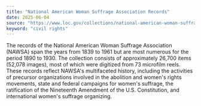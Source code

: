 ```yaml
---
title: "National American Woman Suffrage Association Records"
date: 2025-06-04
source: "https://www.loc.gov/collections/national-american-woman-suffrage-association-records/about-this-collection/"
keyword: "civil rights"
---
```


The records of the National American Woman Suffrage Association (NAWSA) span the years from 1839 to 1961 but are most numerous for the period 1890 to 1930. The collection consists of approximately 26,700 items (52,078 images), most of which were digitized from 73 microfilm reels. These records reflect NAWSA's multifaceted history, including the activities of precursor organizations involved in the abolition and women's rights movements, state and federal campaigns for women's suffrage, the ratification of the Nineteenth Amendment of the U.S. Constitution, and international women's suffrage organizing.

